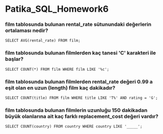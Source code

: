 # Patika_SQL_Homework6

### film tablosunda bulunan rental_rate sütunundaki değerlerin ortalaması nedir?

``` SELECT AVG(rental_rate) FROM film; ```

### film tablosunda bulunan filmlerden kaç tanesi 'C' karakteri ile başlar?

``` SELECT COUNT(*) FROM film WHERE film LIKE '%c'; ```

### film tablosunda bulunan filmlerden rental_rate değeri 0.99 a eşit olan en uzun (length) film kaç dakikadır?

``` SELECT COUNT(title) FROM film WHERE title LIKE 'T%' AND rating = 'G'; ```

### film tablosunda bulunan filmlerin uzunluğu 150 dakikadan büyük olanlarına ait kaç farklı replacement_cost değeri vardır?

``` SELECT COUNT(country) FROM country WHERE country LIKE '_____'; ```
